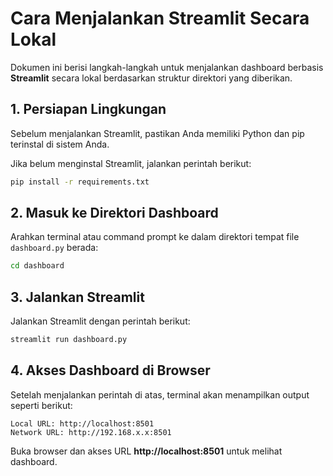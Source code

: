 # Cara Menjalankan Streamlit Secara Lokal

Dokumen ini berisi langkah-langkah untuk menjalankan dashboard berbasis **Streamlit** secara lokal berdasarkan struktur direktori yang diberikan.

## **1. Persiapan Lingkungan**
Sebelum menjalankan Streamlit, pastikan Anda memiliki Python dan pip terinstal di sistem Anda.

Jika belum menginstal Streamlit, jalankan perintah berikut:

```bash
pip install -r requirements.txt
```

## **2. Masuk ke Direktori Dashboard**
Arahkan terminal atau command prompt ke dalam direktori tempat file `dashboard.py` berada:

```bash
cd dashboard
```

## **3. Jalankan Streamlit**
Jalankan Streamlit dengan perintah berikut:

```bash
streamlit run dashboard.py
```

## **4. Akses Dashboard di Browser**
Setelah menjalankan perintah di atas, terminal akan menampilkan output seperti berikut:

```
Local URL: http://localhost:8501
Network URL: http://192.168.x.x:8501
```

Buka browser dan akses URL **http://localhost:8501** untuk melihat dashboard.

